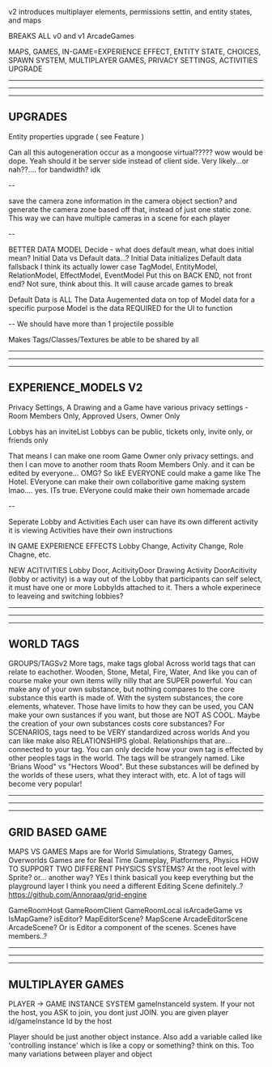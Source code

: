 v2 introduces multiplayer elements, permissions settin, and entity states, and maps

BREAKS ALL v0 and v1 ArcadeGames

MAPS, GAMES, IN-GAME=EXPERIENCE EFFECT, ENTITY STATE, CHOICES, SPAWN SYSTEM, MULTIPLAYER GAMES, PRIVACY SETTINGS, ACTIVITIES UPGRADE

--------------------------------------------------------------------------------------
--------------------------------------------------------------------------------------
--------------------------------------------------------------------------------------
UPGRADES
--------------------------------------------------------------------------------------

Entity properties upgrade ( see Feature )

Can all this autogeneration occur as a mongoose virtual????? wow would be dope. Yeah should it be server side instead of client side. Very likely...or nah??.... for bandwidth? idk

--

save the camera zone information in the camera object section? and generate the camera zone based off that, instead of just one static zone. This way we can have multiple cameras in a scene for each player

--

BETTER DATA MODEL
  Decide - what does default mean, what does initial mean?
    Initial Data vs Default data...?
    Initial Data initializes
    Default data fallsback
    I think its actually lower case TagModel, EntityModel, RelationModel, EffectModel, EventModel
  Put this on BACK END, not front end? Not sure, think about this. It will cause arcade games to break

Default Data is ALL The Data
Augemented data on top of Model data for a specific purpose
Model is the data REQUIRED for the UI to function

--
We should have more than 1 projectile possible

Makes Tags/Classes/Textures be able to be shared by all

--------------------------------------------------------------------------------------
--------------------------------------------------------------------------------------
--------------------------------------------------------------------------------------
EXPERIENCE_MODELS V2
--------------------------------------------------------------------------------------

Privacy Settings,
  A Drawing and a Game have various privacy settings - Room Members Only, Approved Users, Owner Only

Lobbys has an inviteList
Lobbys can be public, tickets only, invite only, or friends only

That means I can make one room Game Owner only privacy settings. and then I can move to another room thats Room Members Only. and it can be edited by everyone... OMG? So likE EVERYONE could make a game like The Hotel. EVeryone can make their own collaboritive game making system lmao.... yes. ITs true. EVeryone could make their own homemade arcade


--

Seperate Lobby and Activities
  Each user can have its own different activity it is viewing
  Activities have their own instructions

IN GAME EXPERIENCE EFFECTS
  Lobby Change, Activity Change, Role Chagne, etc. 

NEW ACITIVITIES
  Lobby Door, AcitivityDoor 
  Drawing Activity
  DoorAcitivity (lobby or activity) is a way out of the Lobby that participants can self select, it must have one or more LobbyIds attached to it. Thers a  whole experinece to leaveing and switching lobbies?


--------------------------------------------------------------------------------------
--------------------------------------------------------------------------------------
--------------------------------------------------------------------------------------
WORLD TAGS
--------------------------------------------------------------------------------------

GROUPS/TAGSv2
  More tags, make tags global
  Across world tags that can relate to eachother. Wooden, Stone, Metal, Fire, Water, 
  And like you can of course make your own items willy nilly that are SUPER powerful.
  You can make any of your own substance, but nothing compares to the core substance this earth is made of. 
  With the system substances, the core elements, whatever. Those have limits to how they can be used, you CAN make your own sustances if you want, but those are NOT AS COOL. Maybe the creation of your own substances costs core substances?
  For SCENARIOS, tags need to be VERY standardized across worlds
  And you can like make also RELATIONSHIPS global. Relationships that are... connected to your tag. You can only decide how your own tag is effected by other peoples tags in the world. The tags will be strangely named. Like 'Brians Wood" vs "Hectors Wood". But these substances will be defined by the worlds of these users, what they interact with, etc. A lot of tags will become very popular! 

--------------------------------------------------------------------------------------
--------------------------------------------------------------------------------------
--------------------------------------------------------------------------------------
GRID BASED GAME
--------------------------------------------------------------------------------------

MAPS VS GAMES
  Maps are for World Simulations, Strategy Games, Overworlds
  Games are for Real Time Gameplay, Platformers, Physics
  HOW TO SUPPORT TWO DIFFERENT PHYSICS SYSTEMS? At the root level with Sprite? or... another way? YEs I think basicall you keep everything but the playground layer
  I think you need a different Editing Scene definitely..?
  https://github.com/Annoraaq/grid-engine

GameRoomHost
GameRoomClient
GameRoomLocal
  isArcadeGame vs IsMapGame?
    isEditor?
      MapEditorScene?
      MapScene
      ArcadeEditorScene
      ArcadeScene?
    Or is Editor a component of the scenes. Scenes have members..?

--------------------------------------------------------------------------------------
--------------------------------------------------------------------------------------
--------------------------------------------------------------------------------------
MULTIPLAYER GAMES
--------------------------------------------------------------------------------------

PLAYER -> GAME INSTANCE SYSTEM
  gameInstanceId system. If your not the host, you ASK to join, you dont just JOIN. you are given player id/gameInstance Id by the host

  Player should be just another object instance. Also add a variable called like 'controlling instance' which is like a copy or something? think on this. Too many variations between player and object
